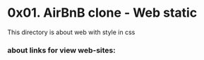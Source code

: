 # 0x01. AirBnB clone - Web static
This directory is about web with style in css
### about links for view web-sites:
